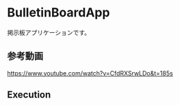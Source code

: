 # BulletinBoardApp
掲示板アプリケーションです。

## 参考動画
https://www.youtube.com/watch?v=CfdRXSrwLDo&t=185s
## Execution

